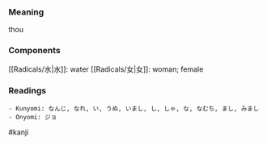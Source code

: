 ### Meaning

thou

### Components

[[Radicals/水|水]]: water [[Radicals/女|女]]: woman; female

### Readings

```
- Kunyomi: なんじ, なれ, い, うぬ, いまし, し, しゃ, な, なむち, まし, みまし
- Onyomi: ジョ
```

#kanji